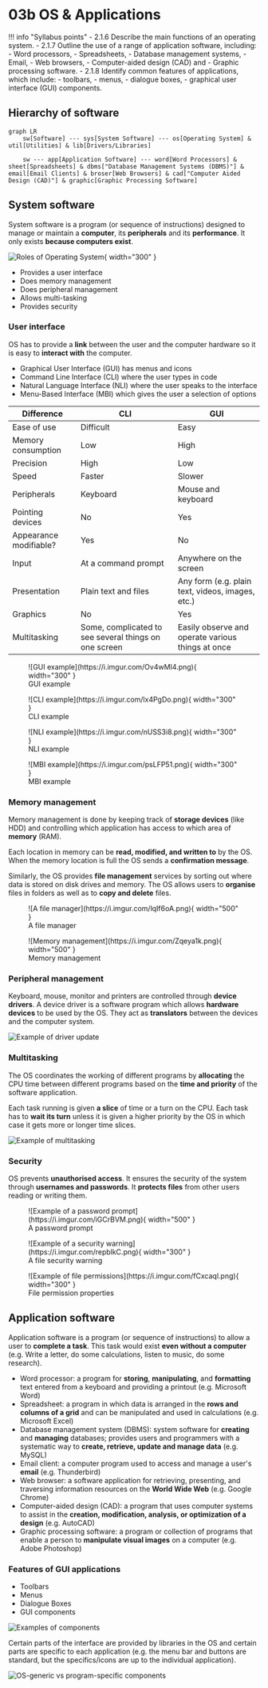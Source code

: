 # 03b OS & Applications

!!! info "Syllabus points"
    - 2.1.6 Describe the main functions of an operating system.
    - 2.1.7 Outline the use of a range of application software, including:
        - Word processors,
        - Spreadsheets,
        - Database management systems,
        - Email,
        - Web browsers,
        - Computer-aided design (CAD) and
        - Graphic processing software.
    - 2.1.8 Identify common features of applications, which include:
        - toolbars,
        - menus,
        - dialogue boxes,
        - graphical user interface (GUI) components.

## Hierarchy of software

```mermaid
graph LR
    sw[Software] --- sys[System Software] --- os[Operating System] & util[Utilities] & lib[Drivers/Libraries]

    sw --- app[Application Software] --- word[Word Processors] & sheet[Spreadsheets] & dbms["Database Management Systems (DBMS)"] & email[Email Clients] & broser[Web Browsers] & cad["Computer Aided Design (CAD)"] & graphic[Graphic Processing Software]
```

## System software

System software is a program (or sequence of instructions) designed to manage or maintain a **computer**, its **peripherals** and its **performance**. It only exists **because computers exist**.

![Roles of Operating System](https://i.imgur.com/cTg5Pl3.png){ width="300" }

- Provides a user interface
- Does memory management
- Does peripheral management
- Allows multi-tasking
- Provides security

### User interface

OS has to provide a **link** between the user and the computer hardware so it is easy to **interact with** the computer.

- Graphical User Interface (GUI) has menus and icons
- Command Line Interface (CLI) where the user types in code
- Natural Language Interface (NLI) where the user speaks to the
interface
- Menu-Based Interface (MBI) which gives the user a selection of
options

| Difference             | CLI                                                   | GUI                                               |
| ---------------------- | ----------------------------------------------------- | ------------------------------------------------- |
| Ease of use            | Difficult                                             | Easy                                              |
| Memory consumption     | Low                                                   | High                                              |
| Precision              | High                                                  | Low                                               |
| Speed                  | Faster                                                | Slower                                            |
| Peripherals            | Keyboard                                              | Mouse and keyboard                                |
| Pointing devices       | No                                                    | Yes                                               |
| Appearance modifiable? | Yes                                                   | No                                                |
| Input                  | At a command prompt                                   | Anywhere on the screen                            |
| Presentation           | Plain text and files                                  | Any form (e.g. plain text, videos, images, etc.)  |
| Graphics               | No                                                    | Yes                                               |
| Multitasking           | Some, complicated to see several things on one screen | Easily observe and operate various things at once |

<figure markdown>
  ![GUI example](https://i.imgur.com/Ov4wMI4.png){ width="300" }
  <figcaption>GUI example</figcaption>
</figure>

<figure markdown>
  ![CLI example](https://i.imgur.com/lx4PgDo.png){ width="300" }
  <figcaption>CLI example</figcaption>
</figure>

<figure markdown>
  ![NLI example](https://i.imgur.com/nUSS3i8.png){ width="300" }
  <figcaption>NLI example</figcaption>
</figure>

<figure markdown>
  ![MBI example](https://i.imgur.com/psLFP51.png){ width="300" }
  <figcaption>MBI example</figcaption>
</figure>

### Memory management

Memory management is done by keeping track of **storage devices** (like HDD) and controlling which application has access to which area of **memory** (RAM).

Each location in memory can be **read, modified, and written to** by the OS. When the memory location is full the OS sends a **confirmation message**.

Similarly, the OS provides **file management** services by sorting out where data is stored on disk drives and memory. The OS allows users to **organise** files in folders as well as to **copy and delete** files.

<figure markdown>
  ![A file manager](https://i.imgur.com/lqIf6oA.png){ width="500" }
  <figcaption>A file manager</figcaption>
</figure>

<figure markdown>
  ![Memory management](https://i.imgur.com/Zqeya1k.png){ width="500" }
  <figcaption>Memory management</figcaption>
</figure>

### Peripheral management

Keyboard, mouse, monitor and printers are controlled through **device drivers**. A device driver is a software program which allows **hardware devices** to be used by the OS. They act as **translators** between the devices and the computer system.

![Example of driver update](https://i.imgur.com/HXEmTOi.jpg)

### Multitasking

The OS coordinates the working of different programs by **allocating** the CPU time between different programs based on the **time and priority** of the software application.

Each task running is given **a slice** of time or a turn on the
CPU. Each task has to **wait its turn** unless it is given a higher
priority by the OS in which case it gets more or longer time
slices.

![Example of multitasking](https://i.imgur.com/as0Qy5W.jpg)

### Security

OS prevents **unauthorised access**. It ensures the security of the system through **usernames and passwords**. It **protects files** from other users reading or writing them.

<figure markdown>
  ![Example of a password prompt](https://i.imgur.com/iGCrBVM.png){ width="500" }
  <figcaption>A password prompt</figcaption>
</figure>

<figure markdown>
  ![Example of a security warning](https://i.imgur.com/repblkC.png){ width="300" }
  <figcaption>A file security warning</figcaption>
</figure>

<figure markdown>
  ![Example of file permissions](https://i.imgur.com/fCxcaql.png){ width="300" }
  <figcaption>File permission properties</figcaption>
</figure>

## Application software

Application software is a program (or sequence of instructions) to allow a user to **complete a task**. This task would exist **even without a computer** (e.g. Write a letter, do some calculations, listen to music, do some research).

- Word processor: a program for **storing**, **manipulating**, and **formatting** text entered from a keyboard and providing a printout (e.g. Microsoft Word)
- Spreadsheet: a program in which data is arranged in the **rows and columns of a grid** and can be manipulated and used in calculations (e.g. Microsoft Excel)
- Database management system (DBMS): system software for **creating** and **managing** databases; provides users and programmers with a systematic way to **create, retrieve, update and manage data** (e.g. MySQL)
- Email client: a computer program used to access and manage a user's **email** (e.g. Thunderbird)
- Web browser: a software application for retrieving, presenting, and traversing information resources on the **World Wide Web** (e.g. Google Chrome)
- Computer-aided design (CAD): a program that uses computer systems to assist in the **creation, modification, analysis, or optimization of a design** (e.g. AutoCAD)
- Graphic processing software: a program or collection of programs that enable a person to **manipulate visual images** on a computer (e.g. Adobe Photoshop)

### Features of GUI applications

- Toolbars
- Menus
- Dialogue Boxes
- GUI components

![Examples of components](https://i.imgur.com/ITvIxyu.png)

Certain parts of the interface are provided by libraries in the
OS and certain parts are specific to each application (e.g. the menu bar and buttons are standard, but the specifics/icons are up to the individual application).

![OS-generic vs program-specific components](https://i.imgur.com/toHKYAf.png)
